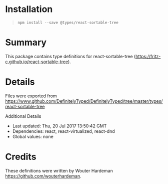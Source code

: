 # Installation
> `npm install --save @types/react-sortable-tree`

# Summary
This package contains type definitions for react-sortable-tree (https://fritz-c.github.io/react-sortable-tree).

# Details
Files were exported from https://www.github.com/DefinitelyTyped/DefinitelyTyped/tree/master/types/react-sortable-tree

Additional Details
 * Last updated: Thu, 20 Jul 2017 13:50:42 GMT
 * Dependencies: react, react-virtualized, react-dnd
 * Global values: none

# Credits
These definitions were written by Wouter Hardeman <https://github.com/wouterhardeman>.
